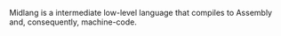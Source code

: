 Midlang is a intermediate low-level language that compiles to Assembly and, consequently, machine-code.